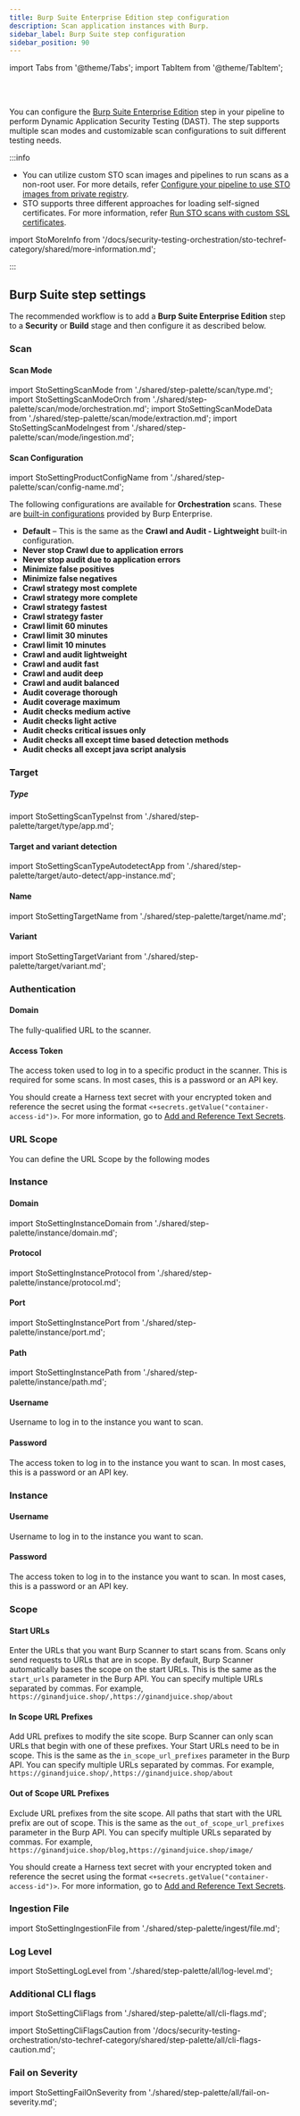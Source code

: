 ```yaml
---
title: Burp Suite Enterprise Edition step configuration
description: Scan application instances with Burp.
sidebar_label: Burp Suite step configuration
sidebar_position: 90
---
```


import Tabs from '@theme/Tabs';
import TabItem from '@theme/TabItem';

<DocsTag   text="DAST scanners" backgroundColor= "#cbe2f9" textColor="#0b5cad" link="/docs/security-testing-orchestration/whats-supported/scanners#dynamic-application-security-testing---dast-scanners"/>
<DocsTag  text="Orchestration" backgroundColor= "#e3cbf9" textColor="#5c0bad" link="/docs/security-testing-orchestration/get-started/key-concepts/run-an-orchestrated-scan-in-sto"  />
<DocsTag  text="Extraction" backgroundColor= "#e3cbf9" textColor="#5c0bad" link="/docs/security-testing-orchestration/get-started/key-concepts/extraction-scans" />
<DocsTag  text="Ingestion" backgroundColor= "#e3cbf9" textColor="#5c0bad" link="/docs/security-testing-orchestration/get-started/key-concepts/ingest-scan-results-into-an-sto-pipeline" />
<br/>
<br/>


You can configure the [Burp Suite Enterprise Edition](https://portswigger.net/burp/enterprise) step in your pipeline to perform Dynamic Application Security Testing (DAST). The step supports multiple scan modes and customizable scan configurations to suit different testing needs.

:::info
- You can utilize custom STO scan images and pipelines to run scans as a non-root user. For more details, refer [Configure your pipeline to use STO images from private registry](/docs/security-testing-orchestration/use-sto/set-up-sto-pipelines/configure-pipeline-to-use-sto-images-from-private-registry).
- STO supports three different approaches for loading self-signed certificates. For more information, refer [Run STO scans with custom SSL certificates](/docs/security-testing-orchestration/use-sto/secure-sto-pipelines/ssl-setup-in-sto/#supported-workflows-for-adding-custom-ssl-certificates).


import StoMoreInfo from '/docs/security-testing-orchestration/sto-techref-category/shared/more-information.md';

<StoMoreInfo />
:::


## Burp Suite step settings

The recommended workflow is to add a **Burp Suite Enterprise Edition** step to a **Security** or **Build** stage and then configure it as described below.

### Scan

#### Scan Mode

import StoSettingScanMode from './shared/step-palette/scan/type.md';
import StoSettingScanModeOrch from './shared/step-palette/scan/mode/orchestration.md';
import StoSettingScanModeData from './shared/step-palette/scan/mode/extraction.md';
import StoSettingScanModeIngest from './shared/step-palette/scan/mode/ingestion.md';

<!-- StoSettingScanMode / -->
<StoSettingScanModeOrch />
<StoSettingScanModeData />
<StoSettingScanModeIngest />


#### Scan Configuration

import StoSettingProductConfigName from './shared/step-palette/scan/config-name.md';

<StoSettingProductConfigName />

The following configurations are available for **Orchestration** scans. These are [built-in configurations](https://portswigger.net/burp/documentation/scanner/scan-configurations/burp-scanner-built-in-configs) provided by Burp Enterprise.

- **Default** – This is the same as the **Crawl and Audit - Lightweight** built-in configuration.
- **Never stop Crawl due to application errors**
- **Never stop audit due to application errors**
- **Minimize false positives**
- **Minimize false negatives**
- **Crawl strategy most complete**
- **Crawl strategy more complete**
- **Crawl strategy fastest**
- **Crawl strategy faster**
- **Crawl limit 60 minutes**
- **Crawl limit 30 minutes**
- **Crawl limit 10 minutes**
- **Crawl and audit lightweight**
- **Crawl and audit fast**
- **Crawl and audit deep**
- **Crawl and audit balanced**
- **Audit coverage thorough**
- **Audit coverage maximum**
- **Audit checks medium active**
- **Audit checks light active**
- **Audit checks critical issues only**
- **Audit checks all except time based detection methods**
- **Audit checks all except java script analysis**


### Target

##### Type

import StoSettingScanTypeInst     from './shared/step-palette/target/type/app.md';

<StoSettingScanTypeInst />


#### Target and variant detection 

import StoSettingScanTypeAutodetectApp from './shared/step-palette/target/auto-detect/app-instance.md';

<StoSettingScanTypeAutodetectApp/>


#### Name 

import StoSettingTargetName from './shared/step-palette/target/name.md';

<StoSettingTargetName />


#### Variant

import StoSettingTargetVariant from './shared/step-palette/target/variant.md';

<StoSettingTargetVariant  />


### Authentication

#### Domain 

The fully-qualified URL to the scanner. 

#### Access Token

The access token used to log in to a specific product in the scanner. This is required for some scans. In most cases, this is a password or an API key. 

You should create a Harness text secret with your encrypted token and reference the secret using the format `<+secrets.getValue("container-access-id")>`. For more information, go to [Add and Reference Text Secrets](/docs/platform/secrets/add-use-text-secrets).

### URL Scope
You can define the URL Scope by the following modes

<Tabs>
<TabItem value="default" label="Default" default>

### Instance

#### Domain

import StoSettingInstanceDomain from './shared/step-palette/instance/domain.md';

<StoSettingInstanceDomain />


#### Protocol

import StoSettingInstanceProtocol from './shared/step-palette/instance/protocol.md';

<StoSettingInstanceProtocol />


#### Port

import StoSettingInstancePort from './shared/step-palette/instance/port.md';

<StoSettingInstancePort />


#### Path

import StoSettingInstancePath from './shared/step-palette/instance/path.md';

<StoSettingInstancePath />


#### Username

Username to log in to the instance you want to scan.


#### Password

The access token to log in to the instance you want to scan. In most cases, this is a password or an API key. 

</TabItem>
<TabItem value="detailed" label="Detailed Scope">

### Instance

#### Username
Username to log in to the instance you want to scan.

#### Password
The access token to log in to the instance you want to scan. In most cases, this is a password or an API key. 

### Scope

#### Start URLs
Enter the URLs that you want Burp Scanner to start scans from. Scans only send requests to URLs that are in scope. By default, Burp Scanner automatically bases the scope on the start URLs. This is the same as the `start_urls` parameter in the Burp API. You can specify multiple URLs separated by commas. For example, `https://ginandjuice.shop/,https://ginandjuice.shop/about`

#### In Scope URL Prefixes
Add URL prefixes to modify the site scope. Burp Scanner can only scan URLs that begin with one of these prefixes. Your Start URLs need to be in scope. This is the same as the `in_scope_url_prefixes` parameter in the Burp API. You can specify multiple URLs separated by commas. For example, `https://ginandjuice.shop/,https://ginandjuice.shop/about`

#### Out of Scope URL Prefixes
Exclude URL prefixes from the site scope. All paths that start with the URL prefix are out of scope. This is the same as the `out_of_scope_url_prefixes` parameter in the Burp API. You can specify multiple URLs separated by commas. For example, `https://ginandjuice.shop/blog,https://ginandjuice.shop/image/`

</TabItem>
</Tabs>

You should create a Harness text secret with your encrypted token and reference the secret using the format `<+secrets.getValue("container-access-id")>`. For more information, go to [Add and Reference Text Secrets](/docs/platform/secrets/add-use-text-secrets).


### Ingestion File

import StoSettingIngestionFile from './shared/step-palette/ingest/file.md';

<StoSettingIngestionFile  />

### Log Level

import StoSettingLogLevel from './shared/step-palette/all/log-level.md';

<StoSettingLogLevel />


### Additional CLI flags

import StoSettingCliFlags from './shared/step-palette/all/cli-flags.md';

<StoSettingCliFlags />

import StoSettingCliFlagsCaution from '/docs/security-testing-orchestration/sto-techref-category/shared/step-palette/all/cli-flags-caution.md';

<StoSettingCliFlagsCaution />


### Fail on Severity

import StoSettingFailOnSeverity from './shared/step-palette/all/fail-on-severity.md';

<StoSettingFailOnSeverity />

